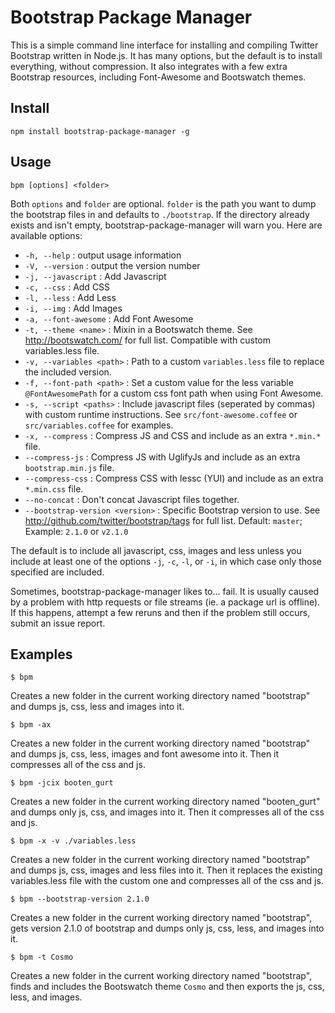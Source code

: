 # Bootstrap Package Manager

This is a simple command line interface for installing and compiling Twitter Bootstrap written in Node.js. It has many options, but the default is to install everything, without compression. It also integrates with a few extra Bootstrap resources, including Font-Awesome and Bootswatch themes.

## Install

	npm install bootstrap-package-manager -g

## Usage

	bpm [options] <folder>

Both `options` and `folder` are optional. `folder` is the path you want to dump the bootstrap files in and defaults to `./bootstrap`. If the directory already exists and isn't empty, bootstrap-package-manager will warn you. Here are available options:

* `-h, --help` : output usage information
* `-V, --version` : output the version number
* `-j, --javascript` : Add Javascript
* `-c, --css` : Add CSS
* `-l, --less` : Add Less
* `-i, --img` : Add Images
* `-a, --font-awesome` : Add Font Awesome
* `-t, --theme <name>` : Mixin in a Bootswatch theme. See <http://bootswatch.com/> for full list. Compatible with custom variables.less file.
* `-v, --variables <path>` : Path to a custom `variables.less` file to replace the included version.
* `-f, --font-path <path>` : Set a custom value for the less variable `@FontAwesomePath` for a custom css font path when using Font Awesome.
* `-s, --script <paths>` : Include javascript files (seperated by commas) with custom runtime instructions. See `src/font-awesome.coffee` or `src/variables.coffee` for examples.
* `-x, --compress` : Compress JS and CSS and include as an extra `*.min.*` file.
* `--compress-js` : Compress JS with UglifyJs and include as  an extra `bootstrap.min.js` file.
* `--compress-css` : Compress CSS with lessc (YUI) and include as an extra `*.min.css` file.
* `--no-concat` : Don't concat Javascript files together.
* `--bootstrap-version <version>` : Specific Bootstrap version to use. See <http://github.com/twitter/bootstrap/tags> for full list. Default: `master`; Example: `2.1.0` or `v2.1.0`

The default is to include all javascript, css, images and less unless you include at least one of the options `-j`, `-c`, `-l`, or `-i`, in which case only those specified are included.

Sometimes, bootstrap-package-manager likes to... fail. It is usually caused by a problem with http requests or file streams (ie. a package url is offline). If this happens, attempt a few reruns and then if the problem still occurs, submit an issue report.

## Examples

	$ bpm

Creates a new folder in the current working directory named "bootstrap" and dumps js, css, less and images into it.

	$ bpm -ax

Creates a new folder in the current working directory named "bootstrap" and dumps js, css, less, images and font awesome into it. Then it compresses all of the css and js.

	$ bpm -jcix booten_gurt

Creates a new folder in the current working directory named "booten_gurt" and dumps only js, css, and images into it. Then it compresses all of the css and js.

	$ bpm -x -v ./variables.less

Creates a new folder in the current working directory named "bootstrap" and dumps js, css, images and less files into it. Then it replaces the existing variables.less file with the custom one and compresses all of the css and js.

	$ bpm --bootstrap-version 2.1.0

Creates a new folder in the current working directory named "bootstrap", gets version 2.1.0 of bootstrap and dumps only js, css, less, and images into it.

	$ bpm -t Cosmo

Creates a new folder in the current working directory named "bootstrap", finds and includes the Bootswatch theme `Cosmo` and then exports the js, css, less, and images.